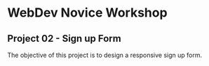 # WebDev Novice Workshop

## Project 02 - Sign up Form

The objective of this project is to design a responsive sign up form.
